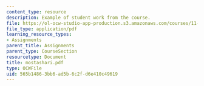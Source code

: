 ```yaml
---
content_type: resource
description: Example of student work from the course.
file: https://ol-ocw-studio-app-production.s3.amazonaws.com/courses/11-942-use-of-joint-fact-finding-in-science-intensive-policy-disputes-part-ii-spring-2004/565b14863bb6ad5b6c2fd6e410c49619_mostashari.pdf
file_type: application/pdf
learning_resource_types:
- Assignments
parent_title: Assignments
parent_type: CourseSection
resourcetype: Document
title: mostashari.pdf
type: OCWFile
uid: 565b1486-3bb6-ad5b-6c2f-d6e410c49619
---
```


